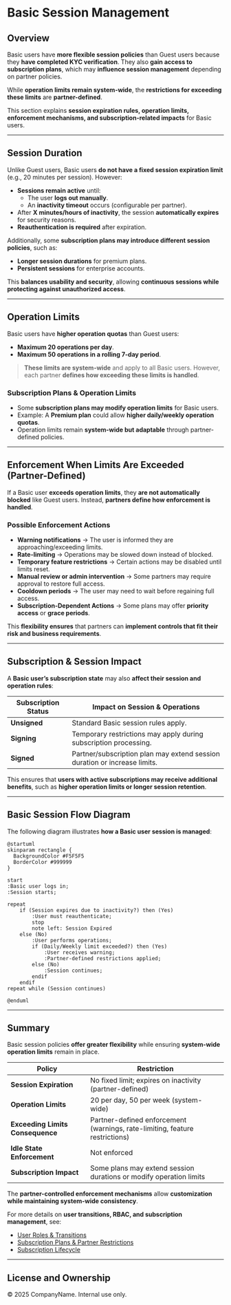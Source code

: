# **Basic Session Management**

## **Overview**

Basic users have **more flexible session policies** than Guest users because they **have completed KYC verification**. They also **gain access to subscription plans**, which may **influence session management** depending on partner policies.

While **operation limits remain system-wide**, the **restrictions for exceeding these limits** are **partner-defined**.

This section explains **session expiration rules, operation limits, enforcement mechanisms, and subscription-related impacts** for Basic users.

---

## **Session Duration**

Unlike Guest users, Basic users **do not have a fixed session expiration limit** (e.g., 20 minutes per session). However:

- **Sessions remain active** until:
  - The user **logs out manually**.
  - An **inactivity timeout** occurs (configurable per partner).
- After **X minutes/hours of inactivity**, the session **automatically expires** for security reasons.
- **Reauthentication is required** after expiration.

Additionally, some **subscription plans may introduce different session policies**, such as:

- **Longer session durations** for premium plans.
- **Persistent sessions** for enterprise accounts.

This **balances usability and security**, allowing **continuous sessions while protecting against unauthorized access**.

---

## **Operation Limits**

Basic users have **higher operation quotas** than Guest users:

- **Maximum 20 operations per day**.
- **Maximum 50 operations in a rolling 7-day period**.

> **These limits are system-wide** and apply to all Basic users. However, each partner **defines how exceeding these limits is handled**.

### **Subscription Plans & Operation Limits**
- Some **subscription plans may modify operation limits** for Basic users.
- Example: A **Premium plan** could allow **higher daily/weekly operation quotas**.
- Operation limits remain **system-wide but adaptable** through partner-defined policies.

---

## **Enforcement When Limits Are Exceeded (Partner-Defined)**

If a Basic user **exceeds operation limits**, they **are not automatically blocked** like Guest users. Instead, **partners define how enforcement is handled**.

### **Possible Enforcement Actions**
- **Warning notifications** → The user is informed they are approaching/exceeding limits.
- **Rate-limiting** → Operations may be slowed down instead of blocked.
- **Temporary feature restrictions** → Certain actions may be disabled until limits reset.
- **Manual review or admin intervention** → Some partners may require approval to restore full access.
- **Cooldown periods** → The user may need to wait before regaining full access.
- **Subscription-Dependent Actions** → Some plans may offer **priority access** or **grace periods**.

This **flexibility ensures** that partners can **implement controls that fit their risk and business requirements**.

---

## **Subscription & Session Impact**

A **Basic user’s subscription state** may also **affect their session and operation rules**:

| **Subscription Status** | **Impact on Session & Operations** |
|----------------------|--------------------------------|
| **Unsigned** | Standard Basic session rules apply. |
| **Signing** | Temporary restrictions may apply during subscription processing. |
| **Signed** | Partner/subscription plan may extend session duration or increase limits. |

This ensures that **users with active subscriptions may receive additional benefits**, such as **higher operation limits or longer session retention**.

---

## **Basic Session Flow Diagram**

The following diagram illustrates **how a Basic user session is managed**:

```plantuml
@startuml
skinparam rectangle {
  BackgroundColor #F5F5F5
  BorderColor #999999
}

start
:Basic user logs in;
:Session starts;

repeat
    if (Session expires due to inactivity?) then (Yes)
        :User must reauthenticate;
        stop
        note left: Session Expired
    else (No)
        :User performs operations;
        if (Daily/Weekly limit exceeded?) then (Yes)
            :User receives warning;
            :Partner-defined restrictions applied;
        else (No)
            :Session continues;
        endif
    endif
repeat while (Session continues)

@enduml
```

---

## **Summary**

Basic session policies **offer greater flexibility** while ensuring **system-wide operation limits** remain in place.

| **Policy**                      | **Restriction** |
|----------------------------------|----------------|
| **Session Expiration**           | No fixed limit; expires on inactivity (partner-defined) |
| **Operation Limits**             | 20 per day, 50 per week (system-wide) |
| **Exceeding Limits Consequence** | Partner-defined enforcement (warnings, rate-limiting, feature restrictions) |
| **Idle State Enforcement**       | Not enforced |
| **Subscription Impact**          | Some plans may extend session durations or modify operation limits |

The **partner-controlled enforcement mechanisms** allow **customization while maintaining system-wide consistency**.

For more details on **user transitions, RBAC, and subscription management**, see:

- [User Roles & Transitions](../security/rbac.md)
- [Subscription Plans & Partner Restrictions](../subscriptions/plan_restrictions.md)
- [Subscription Lifecycle](../subscriptions/subscription_lifecycle.md)

---

## **License and Ownership**
© 2025 CompanyName. Internal use only.
